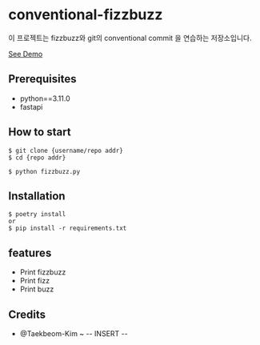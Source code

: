 # conventional-fizzbuzz

이 프로젝트는 fizzbuzz와 git의 conventional commit 을 연습하는 저장소입니다.

[See Demo](https://www.googlt.com/)

## Prerequisites

 - python==3.11.0
 - fastapi

## How to start
```shell
$ git clone {username/repo addr}
$ cd {repo addr}

$ python fizzbuzz.py
```

## Installation
```shell
$ poetry install
or
$ pip install -r requirements.txt
```

## features

 - Print fizzbuzz
 - Print fizz
 - Print buzz

## Credits

 - @Taekbeom-Kim
 ~
 -- INSERT --

